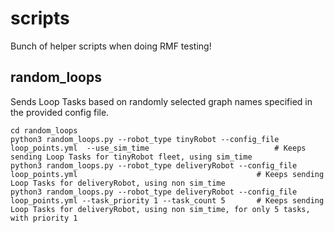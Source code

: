 # scripts

Bunch of helper scripts when doing RMF testing!

## random_loops
Sends Loop Tasks based on randomly selected graph names specified in the provided config file.
```
cd random_loops
python3 random_loops.py --robot_type tinyRobot --config_file loop_points.yml  --use_sim_time                            # Keeps sending Loop Tasks for tinyRobot fleet, using sim_time
python3 random_loops.py --robot_type deliveryRobot --config_file loop_points.yml                                        # Keeps sending Loop Tasks for deliveryRobot, using non sim_time
python3 random_loops.py --robot_type deliveryRobot --config_file loop_points.yml --task_priority 1 --task_count 5       # Keeps sending Loop Tasks for deliveryRobot, using non sim_time, for only 5 tasks, with priority 1
```
